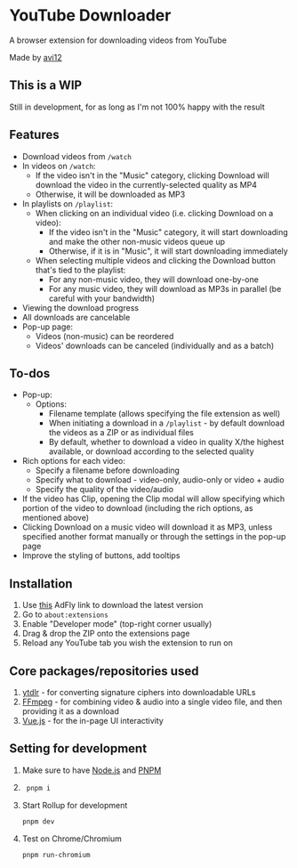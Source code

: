 # YouTube Downloader
A browser extension for downloading videos from YouTube

Made by [avi12](https://avi12.com)

## This is a WIP
Still  in development, for as long as I'm not 100% happy with the result  

## Features
* Download videos from `/watch`
* In videos on `/watch`:
  * If the video isn't in the "Music" category, clicking Download will download the video in the currently-selected quality as MP4
  * Otherwise, it will be downloaded as MP3
* In playlists on `/playlist`:
  * When clicking on an individual video (i.e. clicking Download on a video):
    * If the video isn't in the "Music" category, it will start downloading and make the other non-music videos queue up
    * Otherwise, if it is in "Music", it will start downloading immediately
  * When selecting multiple videos and clicking the Download button that's tied to the playlist:
    * For any non-music video, they will download one-by-one
    * For any music video, they will download as MP3s in parallel (be careful with your bandwidth)
* Viewing the download progress
* All downloads are cancelable
* Pop-up page:
  * Videos (non-music) can be reordered
  * Videos' downloads can be canceled (individually and as a batch)

## To-dos
* Pop-up:
  * Options:
    * Filename template (allows specifying the file extension as well)
    * When initiating a download in a `/playlist` - by default download the videos as a ZIP or as individual files
    * By default, whether to download a video in quality X/the highest available, or download according to the selected quality
* Rich options for each video:
  * Specify a filename before downloading
  * Specify what to download - video-only, audio-only or video + audio
  * Specify the quality of the video/audio
* If the video has Clip, opening the Clip modal will allow specifying which portion of the video to download (including the rich options, as mentioned above)
* Clicking Download on a music video will download it as MP3, unless specified another format manually or through the settings in the pop-up page
* Improve the styling of buttons, add tooltips

## Installation
1. Use [this](http://fumacrom.com/3907988/youtube-downloader) AdFly link to download the latest version
2. Go to `about:extensions`
3. Enable "Developer mode" (top-right corner usually)
4. Drag & drop the ZIP onto the extensions page
5. Reload any YouTube tab you wish the extension to run on

## Core packages/repositories used
1. [ytdlr](https://github.com/bakapear/ytdlr) - for converting signature ciphers into downloadable URLs
2. [FFmpeg](https://github.com/ffmpegwasm/ffmpeg.wasm) - for combining video & audio into a single video file, and then providing it as a download
4. [Vue.js](https://vuejs.org) - for the in-page UI interactivity

## Setting for development
1. Make sure to have [Node.js](https://nodejs.org) and [PNPM](https://pnpm.js.org/en/installation)  
1. ```bash
    pnpm i
    ```
1. Start Rollup for development
    ```bash
    pnpm dev
    ```
1. Test on Chrome/Chromium
    ```bash
   pnpm run-chromium 
   ```
